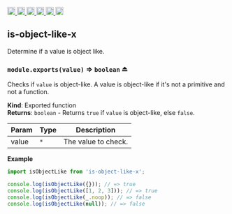 <a
  href="https://travis-ci.org/Xotic750/is-object-like-x"
  title="Travis status">
<img
  src="https://travis-ci.org/Xotic750/is-object-like-x.svg?branch=master"
  alt="Travis status" height="18">
</a>
<a
  href="https://david-dm.org/Xotic750/is-object-like-x"
  title="Dependency status">
<img src="https://david-dm.org/Xotic750/is-object-like-x/status.svg"
  alt="Dependency status" height="18"/>
</a>
<a
  href="https://david-dm.org/Xotic750/is-object-like-x?type=dev"
  title="devDependency status">
<img src="https://david-dm.org/Xotic750/is-object-like-x/dev-status.svg"
  alt="devDependency status" height="18"/>
</a>
<a
  href="https://badge.fury.io/js/is-object-like-x"
  title="npm version">
<img src="https://badge.fury.io/js/is-object-like-x.svg"
  alt="npm version" height="18">
</a>
<a
  href="https://www.jsdelivr.com/package/npm/is-object-like-x"
  title="jsDelivr hits">
<img src="https://data.jsdelivr.com/v1/package/npm/is-object-like-x/badge?style=rounded"
  alt="jsDelivr hits" height="18">
</a>
<a
  href="https://bettercodehub.com/results/Xotic750/is-object-like-x"
  title="bettercodehub score">
<img src="https://bettercodehub.com/edge/badge/Xotic750/is-object-like-x?branch=master"
  alt="bettercodehub score" height="18">
</a>

<a name="module_is-object-like-x"></a>

## is-object-like-x

Determine if a value is object like.

<a name="exp_module_is-object-like-x--module.exports"></a>

### `module.exports(value)` ⇒ <code>boolean</code> ⏏

Checks if `value` is object-like. A value is object-like if it's not a
primitive and not a function.

**Kind**: Exported function  
**Returns**: <code>boolean</code> - Returns `true` if `value` is object-like, else `false`.

| Param | Type            | Description         |
| ----- | --------------- | ------------------- |
| value | <code>\*</code> | The value to check. |

**Example**

```js
import isObjectLike from 'is-object-like-x';

console.log(isObjectLike({})); // => true
console.log(isObjectLike([1, 2, 3])); // => true
console.log(isObjectLike(_.noop)); // => false
console.log(isObjectLike(null)); // => false
```
